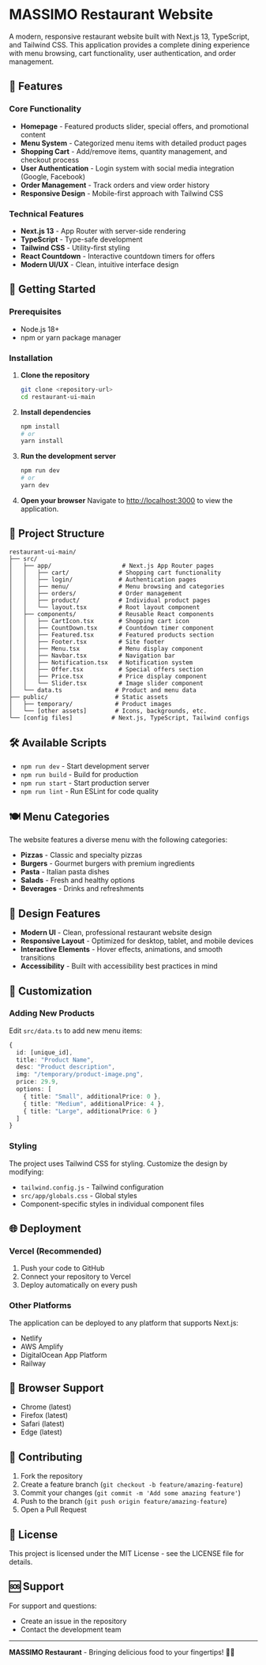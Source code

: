 # MASSIMO Restaurant Website

A modern, responsive restaurant website built with Next.js 13, TypeScript, and Tailwind CSS. This application provides a complete dining experience with menu browsing, cart functionality, user authentication, and order management.

## 🍕 Features

### Core Functionality
- **Homepage** - Featured products slider, special offers, and promotional content
- **Menu System** - Categorized menu items with detailed product pages
- **Shopping Cart** - Add/remove items, quantity management, and checkout process
- **User Authentication** - Login system with social media integration (Google, Facebook)
- **Order Management** - Track orders and view order history
- **Responsive Design** - Mobile-first approach with Tailwind CSS

### Technical Features
- **Next.js 13** - App Router with server-side rendering
- **TypeScript** - Type-safe development
- **Tailwind CSS** - Utility-first styling
- **React Countdown** - Interactive countdown timers for offers
- **Modern UI/UX** - Clean, intuitive interface design

## 🚀 Getting Started

### Prerequisites
- Node.js 18+ 
- npm or yarn package manager

### Installation

1. **Clone the repository**
   ```bash
   git clone <repository-url>
   cd restaurant-ui-main
   ```

2. **Install dependencies**
   ```bash
   npm install
   # or
   yarn install
   ```

3. **Run the development server**
   ```bash
   npm run dev
   # or
   yarn dev
   ```

4. **Open your browser**
   Navigate to [http://localhost:3000](http://localhost:3000) to view the application.

## 📁 Project Structure

```
restaurant-ui-main/
├── src/
│   ├── app/                    # Next.js App Router pages
│   │   ├── cart/              # Shopping cart functionality
│   │   ├── login/             # Authentication pages
│   │   ├── menu/              # Menu browsing and categories
│   │   ├── orders/            # Order management
│   │   ├── product/           # Individual product pages
│   │   └── layout.tsx         # Root layout component
│   ├── components/            # Reusable React components
│   │   ├── CartIcon.tsx       # Shopping cart icon
│   │   ├── CountDown.tsx      # Countdown timer component
│   │   ├── Featured.tsx       # Featured products section
│   │   ├── Footer.tsx         # Site footer
│   │   ├── Menu.tsx           # Menu display component
│   │   ├── Navbar.tsx         # Navigation bar
│   │   ├── Notification.tsx   # Notification system
│   │   ├── Offer.tsx          # Special offers section
│   │   ├── Price.tsx          # Price display component
│   │   └── Slider.tsx         # Image slider component
│   └── data.ts               # Product and menu data
├── public/                   # Static assets
│   ├── temporary/            # Product images
│   └── [other assets]        # Icons, backgrounds, etc.
└── [config files]           # Next.js, TypeScript, Tailwind configs
```

## 🛠️ Available Scripts

- `npm run dev` - Start development server
- `npm run build` - Build for production
- `npm run start` - Start production server
- `npm run lint` - Run ESLint for code quality

## 🍽️ Menu Categories

The website features a diverse menu with the following categories:
- **Pizzas** - Classic and specialty pizzas
- **Burgers** - Gourmet burgers with premium ingredients
- **Pasta** - Italian pasta dishes
- **Salads** - Fresh and healthy options
- **Beverages** - Drinks and refreshments

## 🎨 Design Features

- **Modern UI** - Clean, professional restaurant website design
- **Responsive Layout** - Optimized for desktop, tablet, and mobile devices
- **Interactive Elements** - Hover effects, animations, and smooth transitions
- **Accessibility** - Built with accessibility best practices in mind

## 🔧 Customization

### Adding New Products
Edit `src/data.ts` to add new menu items:
```typescript
{
  id: [unique_id],
  title: "Product Name",
  desc: "Product description",
  img: "/temporary/product-image.png",
  price: 29.9,
  options: [
    { title: "Small", additionalPrice: 0 },
    { title: "Medium", additionalPrice: 4 },
    { title: "Large", additionalPrice: 6 }
  ]
}
```

### Styling
The project uses Tailwind CSS for styling. Customize the design by modifying:
- `tailwind.config.js` - Tailwind configuration
- `src/app/globals.css` - Global styles
- Component-specific styles in individual component files

## 🌐 Deployment

### Vercel (Recommended)
1. Push your code to GitHub
2. Connect your repository to Vercel
3. Deploy automatically on every push

### Other Platforms
The application can be deployed to any platform that supports Next.js:
- Netlify
- AWS Amplify
- DigitalOcean App Platform
- Railway

## 📱 Browser Support

- Chrome (latest)
- Firefox (latest)
- Safari (latest)
- Edge (latest)

## 🤝 Contributing

1. Fork the repository
2. Create a feature branch (`git checkout -b feature/amazing-feature`)
3. Commit your changes (`git commit -m 'Add some amazing feature'`)
4. Push to the branch (`git push origin feature/amazing-feature`)
5. Open a Pull Request

## 📄 License

This project is licensed under the MIT License - see the LICENSE file for details.

## 🆘 Support

For support and questions:
- Create an issue in the repository
- Contact the development team

---

**MASSIMO Restaurant** - Bringing delicious food to your fingertips! 🍕✨
